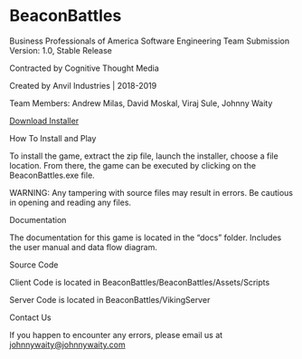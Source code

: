 # BeaconBattles
Business Professionals of America Software Engineering Team Submission
Version: 1.0, Stable Release

Contracted by Cognitive Thought Media

Created by Anvil Industries | 2018-2019

Team Members: Andrew Milas, David Moskal, Viraj Sule, Johnny Waity

[Download Installer](https://github.com/johnnyjwaity/BeaconBattles/releases/tag/1.0)

How To Install and Play


To install the game, extract the zip file, launch the installer, choose a file location. From there, the game can be executed by clicking on the BeaconBattles.exe file.

WARNING: Any tampering with source files may result in errors. Be cautious in opening and reading any files.



Documentation


The documentation for this game is located in the “docs” folder. Includes the user manual and data flow diagram.


Source Code

Client Code is located in BeaconBattles/BeaconBattles/Assets/Scripts

Server Code is located in BeaconBattles/VikingServer


Contact Us

If you happen to encounter any errors, please email us at johnnywaity@johnnywaity.com


